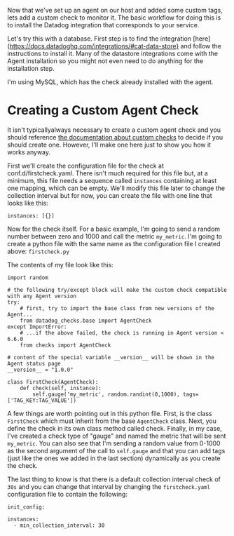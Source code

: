 Now that we've set up an agent on our host and added some custom tags, lets add a custom check to monitor it. The basic workflow for doing this is to install the Datadog integration that corresponds to your service.

Let's try this with a database. First step is to find the integration [here](https://docs.datadoghq.com/integrations/#cat-data-store} and follow the instructions to install it. Many of the datastore integrations come with the Agent installation so you might not even need to do anything for the installation step.

I'm using MySQL, which has the check already installed with the agent.

# Creating a Custom Agent Check

It isn't typicallyalways necessary to create a custom agent check and you should reference [the documentation about custom checks](https://docs.datadoghq.com/developers/write_agent_check/) to decide if you should create one. However, I'll make one here just to show you how it works anyway.

First we'll create the configuration file for the check at conf.d/firstcheck.yaml. There isn't much required for this file but, at a minimum, this file needs a sequence called `instances` containing at least one mapping, which can be empty. We'll modify this file later to change the collection interval but for now, you can create the file with one line that looks like this:

`instances: [{}]`

Now for the check itself. For a basic example, I'm going to send a random number between zero and 1000 and call the metric `my_metric`. I'm going to create a python file with the same name as the configuration file I created above: `firstcheck.py`

The contents of my file look like this:

```
import random
  
# the following try/except block will make the custom check compatible with any Agent version
try:
    # first, try to import the base class from new versions of the Agent...
    from datadog_checks.base import AgentCheck
except ImportError:
    # ...if the above failed, the check is running in Agent version < 6.6.0
    from checks import AgentCheck

# content of the special variable __version__ will be shown in the Agent status page
__version__ = "1.0.0"

class FirstCheck(AgentCheck):
    def check(self, instance):
        self.gauge('my_metric', random.randint(0,1000), tags=['TAG_KEY:TAG_VALUE'])
```

A few things are worth pointing out in this python file. First, is the class `FirstCheck` which must inherit from the base `AgentCheck` class. Next, you define the check in its own class method called check. Finally, in my case, I've created a check type of "gauge" and named the metric that will be sent `my_metric`. You can also see that I'm sending a random value from 0-1000 as the second argument of the call to `self.gauge` and that you can add tags (just like the ones we added in the last section) dynamically as you create the check.

The last thing to know is that there is a default collection interval check of `30s` and you can change that interval by changing the `firstcheck.yaml` configuration file to contain the following:

```
init_config:

instances:
  - min_collection_interval: 30
```

